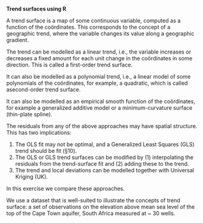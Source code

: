 **Trend surfaces using R**

A trend surface is a map of some continuous variable, computed as a function of the coördinates. This corresponds to the concept of a geographic trend, where the variable changes its value along a geographic gradient.

The trend can be modelled as a linear trend, i.e., the variable increases or decreases a fixed amount for each unit change in the coördinates in
some direction. This is called a first-order trend surface. 

It can also be modelled as a polynomial trend, i.e., a linear model of some polynomials of the coördinates, for example, a quadratic, which is called asecond-order trend surface. 

It can also be modelled as an empirical smooth function of the coördinates, for example a generalized additive model or a minimum-curvature surface (thin-plate spline).

The residuals from any of the above approaches may have spatial structure. This has two implications:

1. The OLS fit may not be optimal, and a Generalized Least Squares (GLS) trend should be fit (§10).
2. The OLS or GLS trend surfaces can be modified by
          (1) interpolating the residuals from the trend-surface fit and
   (2) adding these to the trend.
4. The trend and local deviations can be modelled together with Universal Kriging (UK).

In this exercise we compare these approaches.

We use a dataset that is well-suited to illustrate the concepts of trend surface: a set of observations on the elevation above mean sea level of the top of the Cape Town aquifer, South Africa measured at ~ 30 wells.
